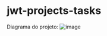 # jwt-projects-tasks
Diagrama do projeto:
![image](https://github.com/memellin/jwt-projects-tasks/assets/60275233/0e1eda38-77bd-4ed3-ace4-0d3b81ce1044)
